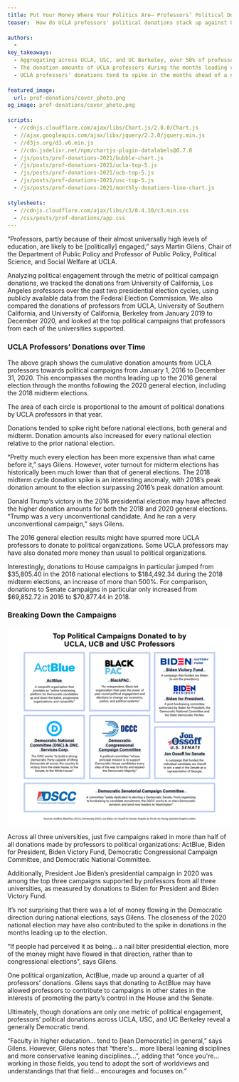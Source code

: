 ```yaml
---
title: Put Your Money Where Your Politics Are— Professors’ Political Donations
teaser:  How do UCLA professors' political donations stack up against USC and UC Berkeley?

authors:
  -
key_takeaways:
  - Aggregating across UCLA, USC, and UC Berkeley, over 50% of professors’ donations went to just 5 political organizations.
  - The donation amounts of UCLA professors during the months leading up to a national election nearly doubled from 2016 to 2020.
  - UCLA professors’ donations tend to spike in the months ahead of a national election.

featured_image:
  url: prof-donations/cover_photo.png
og_image: prof-donations/cover_photo.png

scripts:
  - //cdnjs.cloudflare.com/ajax/libs/Chart.js/2.8.0/Chart.js
  - //ajax.googleapis.com/ajax/libs/jquery/2.2.0/jquery.min.js
  - //d3js.org/d3.v6.min.js
  - //cdn.jsdelivr.net/npm/chartjs-plugin-datalabels@0.7.0
  - /js/posts/prof-donations-2021/bubble-chart.js
  - /js/posts/prof-donations-2021/ucla-top-5.js
  - /js/posts/prof-donations-2021/ucb-top-5.js
  - /js/posts/prof-donations-2021/usc-top-5.js
  - /js/posts/prof-donations-2021/monthly-donations-line-chart.js

stylesheets:
  - //cdnjs.cloudflare.com/ajax/libs/c3/0.4.10/c3.min.css
  - /css/posts/prof-donations/app.css
---
```


“Professors, partly because of their almost universally high levels of education, are likely to be [politically] engaged,” says Martin Gilens, Chair of the Department of Public Policy and Professor of Public Policy, Political Science, and Social Welfare at UCLA.

Analyzing political engagement through the metric of political campaign donations, we tracked the donations from University of California, Los Angeles professors over the past two presidential election cycles, using publicly available data from the Federal Election Commission. We also compared the donations of professors from UCLA, University of Southern California, and University of California, Berkeley from January 2019 to December 2020, and looked at the top political campaigns that professors from each of the universities supported.

### UCLA Professors’ Donations over Time

<div class="chart-container">
  <canvas id='timeline-chart'></canvas>
</div>

The above graph shows the cumulative donation amounts from UCLA professors towards political campaigns from January 1, 2016 to December 31, 2020. This encompasses the months leading up to the 2016 general election through the months following the 2020 general election, including the 2018 midterm elections.

<div class="bubble-container">
  <canvas id='bubble-chart'></canvas>
  <p class="chart-descrip">The area of each circle is proportional to the amount of political donations by UCLA professors in that year.</p>
</div>

<div class="small-line-break"></div>

Donations tended to spike right before national elections, both general and midterm. Donation amounts also increased for every national election relative to the prior national election.

“Pretty much every election has been more expensive than what came before it,” says Gilens. However, voter turnout for midterm elections has historically been much lower than that of general elections. The 2018 midterm cycle donation spike is an interesting anomaly, with 2018’s peak donation amount to the election surpassing 2016’s peak donation amount.

Donald Trump’s victory in the 2016 presidential election may have affected the higher donation amounts for both the 2018 and 2020 general elections. “Trump was a very unconventional candidate. And he ran a very unconventional campaign,” says Gilens.

The 2016 general election results might have spurred more UCLA professors to donate to political organizations. Some UCLA professors may have also donated more money than usual to political organizations.

Interestingly, donations to House campaigns in particular jumped from $35,805.40 in the 2016 national elections to $184,492.34 during the 2018 midterm elections, an increase of more than 500%. For comparison, donations to Senate campaigns in particular only increased from $69,852.72 in 2016 to $70,877.44 in 2018.

<div class="line-break"></div>

### Breaking Down the Campaigns

<div class="ucla-chart"> <canvas id='ucla-top-5'> </canvas> </div>
<div class="ucb-chart"> <canvas id='ucb-top-5'> </canvas> </div>
<div class="usc-chart"> <canvas id='usc-top-5'> </canvas> </div>

<img class="graphic" src="/img/posts/prof-donations/stack.professordonations-01.png">

Across all three universities, just five campaigns raked in more than half of all donations made by professors to political organizations: ActBlue, Biden for President, Biden Victory Fund, Democratic Congressional Campaign Committee, and Democratic National Committee.

Additionally, President Joe Biden’s presidential campaign in 2020 was among the top three campaigns supported by professors from all three universities, as measured by donations to Biden for President and Biden Victory Fund.

It’s not surprising that there was a lot of money flowing in the Democratic direction during national elections, says Gilens. The closeness of the 2020 national election may have also contributed to the spike in donations in the months leading up to the election.

“If people had perceived it as being… a nail biter presidential election, more of the money might have flowed in that direction, rather than to congressional elections”, says Gilens.

One political organization, ActBlue, made up around a quarter of all professors’ donations. Gilens says that donating to ActBlue may have allowed professors to contribute to campaigns in other states in the interests of promoting the party’s control in the House and the Senate.

Ultimately, though donations are only one metric of political engagement, professors’ political donations across UCLA, USC, and UC Berkeley reveal a generally Democratic trend.

“Faculty in higher education… tend to [lean Democratic] in general,” says Gilens. However, Gilens notes that “there's… more liberal leaning disciplines and more conservative leaning disciplines…”, adding that “once you're… working in those fields, you tend to adopt the sort of worldviews and understandings that that field… encourages and focuses on.”
